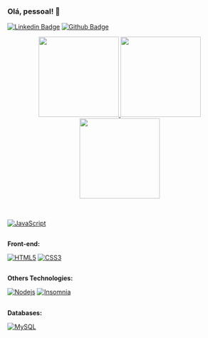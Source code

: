 ### Olá, pessoal! 👋
[![Linkedin Badge](https://img.shields.io/badge/-murilomininel-blue?style=flat&logo=Linkedin&logoColor=white&link=https://www.https://www.linkedin.com/in/murilo-rodrigues-259011212/)](https://www.https://www.linkedin.com/in/murilo-rodrigues-259011212/) [![Github Badge](https://img.shields.io/badge/-Github-000?style=flat-square&logo=Github&logoColor=white&link=https://github.com/MuriloMininel)](https://github.com/MuriloMininel)


  <div align="center">
  <a href="https://github.com/jeanramalho">
  <img height="180em" src="https://github-readme-stats.vercel.app/api?username=MuriloMininel&show_icons=true&theme=dracula&include_all_commits=true&count_private=true"/>
  <img height="180em" src="https://github-readme-stats.vercel.app/api/top-langs/?username=MuriloMininel&layout=compact&langs_count=7&theme=dracula"/>
  <img height="180em" src="https://github-readme-stats.vercel.app/api/top-langs/?username=MuriloMininel&langs_count=10&layout=compact"/>
</div>



<Br>

 ##

[![JavaScript](https://img.shields.io/badge/-JavaScript-black?style=flat-square&logo=javascript&link=https://github.com/MuriloMininel/)](https://github.com/MuriloMininel/) 

##

**Front-end:**

[![HTML5](https://img.shields.io/badge/-HTML5-E34F26?style=flat-square&logo=html5&logoColor=white&link=https://github.com/MuriloMininel/)](https://github.com/MuriloMininel/)   [![CSS3](https://img.shields.io/badge/-CSS3-1572B6?style=flat-square&logo=css3&link=https://github.com/MuriloMininel/)](https://github.com/MuriloMininel/) 

##
  
**Others Technologies:**
  
[![Nodejs](https://img.shields.io/badge/-Nodejs-black?style=flat-square&logo=Node.js&link=https://github.com/MuriloMininel/)](https://github.com/MuriloMininel/) [![Insomnia](https://img.shields.io/badge/-Insomnia-5849BE?style=flat-square&logo=Insomnia&link=https://github.com/MuriloMininel/)](https://github.com/MuriloMininel/)
  
##
  
**Databases:**
  
 [![MySQL](https://img.shields.io/badge/-MySQL-a0c4db?style=flat-square&logo=mysql&link=https://github.com/MuriloMininel/)](https://github.com/MuriloMininel/)

<!--
**MuriloMininel/MuriloMininel** is a ✨ _special_ ✨ repository because its `README.md` (this file) appears on your GitHub profile.


Here are some ideas to get you started:

- 🔭 I’m currently working on ...
- 🌱 I’m currently learning ...
- 👯 I’m looking to collaborate on ...
- 🤔 I’m looking for help with ...
- 💬 Ask me about ...
- 📫 How to reach me: ...
- 😄 Pronouns: ...
- ⚡ Fun fact: ...
-->
